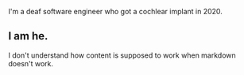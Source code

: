 I'm a deaf software engineer who got a cochlear implant in 2020.

## I am he.

I don't understand how content is supposed to work when markdown doesn't work.
